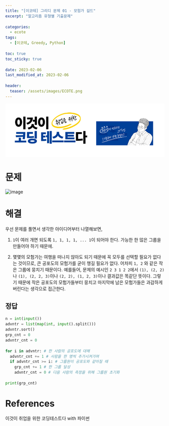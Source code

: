 ```yaml
---
title: "[이코테] 그리디 문제 01 - 모험가 길드"
excerpt: "알고리즘 유형별 기출문제"

categories:
  - ecote
tags:
  - [이코테, Greedy, Python]

toc: true
toc_sticky: true

date: 2023-02-06
last_modified_at: 2023-02-06

header:
  teaser: /assets/images/ECOTE.png
---
```


![image](/assets/images/ECOTE_inner.png)

# 문제

![image](https://user-images.githubusercontent.com/121740394/216900519-dfee4b12-10b2-46c1-b8a6-0078c41b8895.png)



# 해결

우선 문제를 풀면서 생각한 아이디어부터 나열해보면,

1. `1`이 여러 개면 되도록 `1, 1, 1, 1, ... 1`이 되어야 한다. 가능한 한 많은 그룹을 만들어야 하기 때문에.

2. 몇몇의 모험가는 여행을 떠나지 않아도 되기 때문에 꼭 모두를 선택할 필요가 없다는 것이므로, 큰 공포도의 모험가를 굳이 챙길 필요가 없다. 어차피 `1, 2` 와 같은 작은 그룹에 뭉치기 때문이다. 예를들어, 문제의 예시인 `2 3 1 2 2`에서 `(1), (2, 2)`나 `(1), (2, 2, 3)`이나 `(2, 2), (1, 2, 3)`이나 결과값은 똑같단 뜻이다. 그렇기 때문에 작은 공포도의 모험가들부터 뭉치고 마지막에 남은 모험가들은 과감하게 버린다는 생각으로 접근한다.

## 정답

```py
n = int(input())
advntr = list(map(int, input().split()))
advntr.sort()
grp_cnt = 0
advntr_cnt = 0

for i in advntr: # 한 사람의 공포도에 대해
  advntr_cnt += 1 # 사람을 한 명씩 추가시켜가며
  if advntr_cnt >= i: # 그룹원이 공포도와 같아질 때
    grp_cnt += 1 # 한 그룹 달성
    advntr_cnt = 0 # 다음 사람의 측정을 위해 그룹원 초기화

print(grp_cnt)
```

# References

이것이 취업을 위한 코딩테스트다 with 파이썬